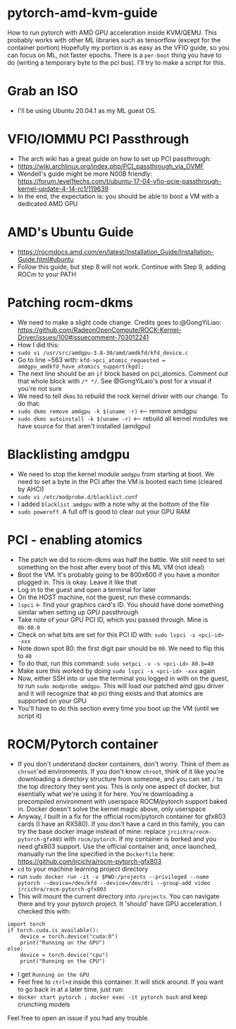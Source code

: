 # pytorch-amd-kvm-guide
How to run pytorch with AMD GPU acceleration inside KVM/QEMU. This probably works with other ML libraries such as tensorflow (except for the container portion)
Hopefully my portion is as easy as the VFIO guide, so you can focus on ML, not faster epochs.
There is a `per-boot` thing you have to do (writing a temporary byte to the pci bus). I'll try to make a script for this.

# Grab an ISO
+ I'll be using Ubuntu 20.04.1 as my ML guest OS. 

# VFIO/IOMMU PCI Passthrough
+ The arch wiki has a great guide on how to set up PCI passthrough:
+ https://wiki.archlinux.org/index.php/PCI_passthrough_via_OVMF
+ Wendell's guide might be more N00B friendly: https://forum.level1techs.com/t/ubuntu-17-04-vfio-pcie-passthrough-kernel-update-4-14-rc1/119639
+ In the end, the expectation is: you should be able to boot a VM with a dedicated AMD GPU

# AMD's Ubuntu Guide
+ https://rocmdocs.amd.com/en/latest/Installation_Guide/Installation-Guide.html#ubuntu
+ Follow this guide, but step 8 will not work. Continue with Step 9, adding ROCm to your PATH

# Patching rocm-dkms
+ We need to make a slight code change. Credits goes to:@GongYiLiao: https://github.com/RadeonOpenCompute/ROCK-Kernel-Driver/issues/100#issuecomment-703012241
+ How I did this:
+ `sudo vi /usr/src/amdgpu-3.8-30/amd/amdkfd/kfd_device.c`
+ Go to line ~563 with: `kfd->pci_atomic_requested = amdgpu_amdkfd_have_atomics_support(kgd);`
+ The next line should be an `if` block based on pci_atomics. Comment out that whole block with `/* */`. See @GongYiLaio's post for a visual if you're not sure
+ We need to tell `dkms` to rebuild the rock kernel driver with our change. To do that:
+ `sudo dkms remove amdgpu -k $(uname -r)` <-- remove amdgpu
+ `sudo dkms autoinstall -k $(uname -r)`   <-- rebuild all kernel modules we have source for that aren't installed (amdgpu)

# Blacklisting amdgpu
+ We need to stop the kernel module `amdgpu` from starting at boot. We need to set a byte in the PCI after the VM is booted each time (cleared by AHCI)
+ `sudo vi /etc/modprobe.d/blacklist.conf`
+ I added `blacklist amdgpu` with a note why at the bottom of the file
+ `sudo poweroff`. A full off is good to clear out your GPU RAM

# PCI - enabling atomics
+ The patch we did to rocm-dkms was half the battle. We still need to set something on the host after every boot of this ML VM (not ideal)
+ Boot the VM. It's probably going to be 800x600 if you have a monitor plugged in. This is okay. Leave it like that
+ Log in to the guest and open a terminal for later
+ On the HOST machine, not the guest, run these commands:
+ `lspci` <- find your graphics card's ID. You should have done something similar when setting up GPU passthrough
+ Take note of your GPU PCI ID, which you passed through. Mine is `0b:00.0`
+ Check on what bits are set for this PCI ID with: `sudo lspci -s <pci-id> -xxx`
+ Note down spot 80: the first digit pair should be `00`. We need to flip this to `40`
+ To do that, run this command: `sudo setpci -v -s <pci-id> 80.b=40`
+ Make sure this worked by doing `sudo lspci -s <pci-id> -xxx` again
+ Now, either SSH into or use the terminal you logged in with on the guest, to run `sudo modprobe amdgpu`. This will load our patched amd gpu driver and it will recognize that `40` pci thing exists and that atomics are supported on your GPU
+ You'll have to do this section every time you boot up the VM (until we script it)

# ROCM/Pytorch container
+ If you don't understand docker containers, don't worry. Think of them as `chroot`'ed environments. If you don't know `chroot`, think of it like you're downloading a directory structure from someone, and you can set `/` to the top directory they sent you. This is only one aspect of docker, but esentially what we're using it for here. You're downloading a precompiled environment with userspace ROCM/pytorch support baked in. Docker doesn't solve the kernel magic above, only userspace
+ Anyway, I built in a fix for the official rocm/pytorch container for gfx803 cards (I have an RX580). If you don't have a card in this family, you can try the base docker image instead of mine: replace `jrcichra/rocm-pytorch-gfx803` with `rocm/pytorch`. If my container is borked and you need gfx803 support. Use the official container and, once launched, manually run the line specified in the `Dockerfile` here: https://github.com/jrcichra/rocm-pytorch-gfx803
+ `cd` to your machine learning project directory
+ run `sudo docker run -it -v $PWD:/projects --privileged --name pytorch --device=/dev/kfd --device=/dev/dri --group-add video jrcichra/rocm-pytorch-gfx803`
+ This will mount the current directory into `/projects`. You can navigate there and try your pytorch project. It 'should' have GPU acceleration. I checked this with:
```
import torch
if torch.cuda.is_available():
    device = torch.device("cuda:0")
    print("Running on the GPU")
else:
    device = torch.device("cpu")
    print("Running on the CPU")
```
+ I get `Running on the GPU`
+ Feel free to `ctrl+d` inside this container. It will stick around. If you want to go back in at a later time, just run:
+ `docker start pytorch ; docker exec -it pytorch bash` and keep crunching models

Feel free to open an issue if you had any trouble.
